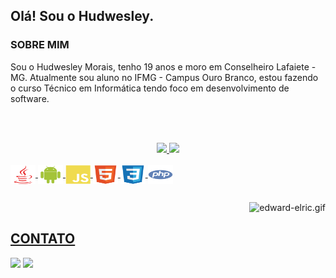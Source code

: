
## Olá! Sou o Hudwesley.
<h3> SOBRE MIM </h3>
    Sou o Hudwesley Morais, tenho 19 anos e moro em Conselheiro Lafaiete - MG. Atualmente sou aluno no IFMG - Campus Ouro Branco, estou fazendo o curso Técnico em Informática tendo foco em desenvolvimento de software. 
  
<br> <br>
  <div align="center">
    <a href="https://github.com/hudwesley">
    <img height="160em" src="https://github-readme-stats.vercel.app/api?username=hudwesley&show_icons=true&theme=dracula&include_all_commits=true&count_private=true"/>
    <img height="160em" src="https://github-readme-stats.vercel.app/api/top-langs/?username=hudwesley&layout=compact&langs_count=7&theme=dracula"/>
  </div>
 
  <div style="display: inline_block"><br>
    <img align="center" alt="Hudwesley-java" height="30" width="40" src="https://raw.githubusercontent.com/devicons/devicon/master/icons/java/java-plain.svg">
    <img align="center" alt="Hudwesley-android" height="30" width="40" src="https://raw.githubusercontent.com/devicons/devicon/master/icons/android/android-plain.svg">
    <img align="center" alt="Hudwesley-js" height="30" width="40" src="https://raw.githubusercontent.com/devicons/devicon/master/icons/javascript/javascript-plain.svg">
    <img align="center" alt="Hudwesley-HTML" height="30" width="40" src="https://raw.githubusercontent.com/devicons/devicon/master/icons/html5/html5-original.svg">
    <img align="center" alt="Hudwesley-CSS" height="30" width="40" src="https://raw.githubusercontent.com/devicons/devicon/master/icons/css3/css3-original.svg">
    <img align="center" alt="Hudwesley-php" height="30" width="40" src="https://raw.githubusercontent.com/devicons/devicon/master/icons/php/php-plain.svg">
  </div>

   ##

  <div> 
    <img align="right" alt="edward-elric.gif" src="https://tenor.com/view/love-alphonseelric-edwardelric-japanese-loveanime-gif-18461875.gif">
  </br>
  
   <h2> CONTATO </h2>
    
   <div>
    <a href="https://www.linkedin.com/in/hudwesley-morais-033315218" height="45" height="50" target="_blank"><img src="https://img.shields.io/badge/-LinkedIn-%230077B5?style=for-the-      badge&logo=linkedin&logoColor=white" target="_blank"></a>
    <a href = "mailto:hfmp2406@gmail.com"><img src="https://img.shields.io/badge/-Gmail-%23333?style=for-the-badge&logo=gmail&logoColor=white"  target="_blank"></a>
  </div>

